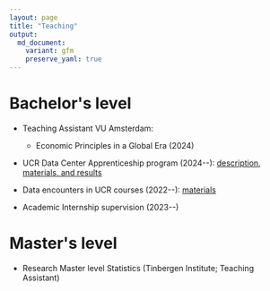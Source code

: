 ```yaml
---
layout: page
title: "Teaching"
output:
  md_document:
    variant: gfm
    preserve_yaml: true
---
```


# Bachelor's level

- Teaching Assistant VU Amsterdam:
  + Economic Principles in a Global Era (2024)

- UCR Data Center Apprenticeship program (2024--): [description, materials, and results](https://ucrdatacenter.github.io/apprenticeship/)
- Data encounters in UCR courses (2022--): [materials](https://ucrdatacenter.github.io/courses)
- Academic Internship supervision (2023--)

# Master's level

- Research Master level Statistics (Tinbergen Institute; Teaching Assistant)
